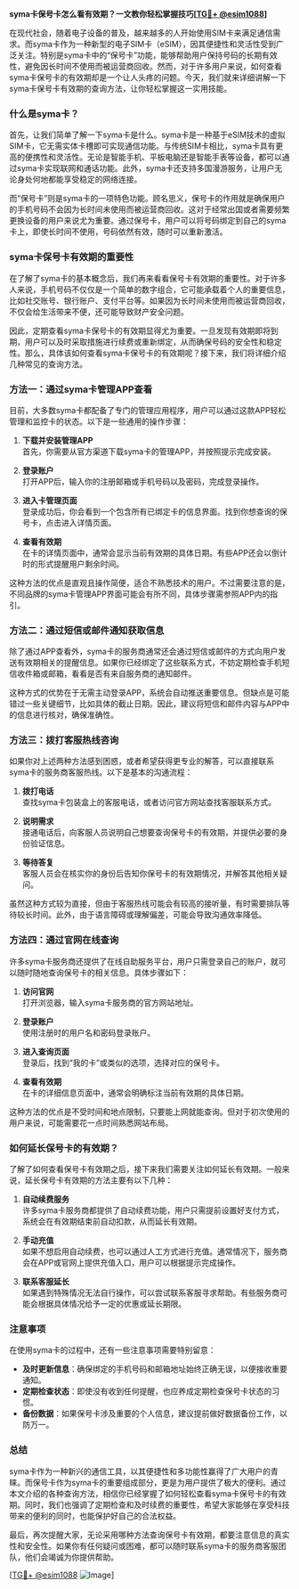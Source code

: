 **syma卡保号卡怎么看有效期？一文教你轻松掌握技巧[[TG💪+ @esim1088](https://t.me/s/esim1088)]**

在现代社会，随着电子设备的普及，越来越多的人开始使用SIM卡来满足通信需求。而syma卡作为一种新型的电子SIM卡（eSIM），因其便捷性和灵活性受到广泛关注。特别是syma卡中的“保号卡”功能，能够帮助用户保持号码的长期有效性，避免因长时间不使用而被运营商回收。然而，对于许多用户来说，如何查看syma卡保号卡的有效期却是一个让人头疼的问题。今天，我们就来详细讲解一下syma卡保号卡有效期的查询方法，让你轻松掌握这一实用技能。

### 什么是syma卡？

首先，让我们简单了解一下syma卡是什么。syma卡是一种基于eSIM技术的虚拟SIM卡，它无需实体卡槽即可实现通信功能。与传统SIM卡相比，syma卡具有更高的便携性和灵活性。无论是智能手机、平板电脑还是智能手表等设备，都可以通过syma卡实现联网和通话功能。此外，syma卡还支持多国漫游服务，让用户无论身处何地都能享受稳定的网络连接。

而“保号卡”则是syma卡的一项特色功能。顾名思义，保号卡的作用就是确保用户的手机号码不会因为长时间未使用而被运营商回收。这对于经常出国或者需要频繁更换设备的用户来说尤为重要。通过保号卡，用户可以将号码绑定到自己的syma卡上，即使长时间不使用，号码依然有效，随时可以重新激活。

### syma卡保号卡有效期的重要性

在了解了syma卡的基本概念后，我们再来看看保号卡有效期的重要性。对于许多人来说，手机号码不仅仅是一个简单的数字组合，它可能承载着个人的重要信息，比如社交账号、银行账户、支付平台等。如果因为长时间未使用而被运营商回收，不仅会给生活带来不便，还可能导致财产安全问题。

因此，定期查看syma卡保号卡的有效期显得尤为重要。一旦发现有效期即将到期，用户可以及时采取措施进行续费或重新绑定，从而确保号码的安全性和稳定性。那么，具体该如何查看syma卡保号卡的有效期呢？接下来，我们将详细介绍几种常见的查询方法。

### 方法一：通过syma卡管理APP查看

目前，大多数syma卡都配备了专门的管理应用程序，用户可以通过这款APP轻松管理和监控卡的状态。以下是一些通用的操作步骤：

1. **下载并安装管理APP**  
   首先，你需要从官方渠道下载syma卡的管理APP，并按照提示完成安装。

2. **登录账户**  
   打开APP后，输入你的注册邮箱或手机号码以及密码，完成登录操作。

3. **进入卡管理页面**  
   登录成功后，你会看到一个包含所有已绑定卡的信息界面。找到你想查询的保号卡，点击进入详情页面。

4. **查看有效期**  
   在卡的详情页面中，通常会显示当前有效期的具体日期。有些APP还会以倒计时的形式提醒用户剩余时间。

这种方法的优点是直观且操作简便，适合不熟悉技术的用户。不过需要注意的是，不同品牌的syma卡管理APP界面可能会有所不同，具体步骤需参照APP内的指引。

### 方法二：通过短信或邮件通知获取信息

除了通过APP查看外，syma卡的服务商通常还会通过短信或邮件的方式向用户发送有效期相关的提醒信息。如果你已经绑定了这些联系方式，不妨定期检查手机短信收件箱或邮箱，看看是否有来自服务商的通知邮件。

这种方式的优势在于无需主动登录APP，系统会自动推送重要信息。但缺点是可能错过一些关键细节，比如具体的截止日期。因此，建议将短信和邮件内容与APP中的信息进行核对，确保准确性。

### 方法三：拨打客服热线咨询

如果你对上述两种方法感到困惑，或者希望获得更专业的解答，可以直接联系syma卡的服务商客服热线。以下是基本的沟通流程：

1. **拨打电话**  
   查找syma卡包装盒上的客服电话，或者访问官方网站查找客服联系方式。

2. **说明需求**  
   接通电话后，向客服人员说明自己想要查询保号卡的有效期，并提供必要的身份验证信息。

3. **等待答复**  
   客服人员会在核实你的身份后告知你保号卡的有效期情况，并解答其他相关疑问。

虽然这种方式较为直接，但由于客服热线可能会有较高的接听量，有时需要排队等待较长时间。此外，由于语言障碍或理解偏差，可能会导致沟通效率降低。

### 方法四：通过官网在线查询

许多syma卡服务商还提供了在线自助服务平台，用户只需登录自己的账户，就可以随时随地查询保号卡的相关信息。具体步骤如下：

1. **访问官网**  
   打开浏览器，输入syma卡服务商的官方网站地址。

2. **登录账户**  
   使用注册时的用户名和密码登录账户。

3. **进入查询页面**  
   登录后，找到“我的卡”或类似的选项，选择对应的保号卡。

4. **查看有效期**  
   在卡的详细信息页面中，通常会明确标注当前有效期的具体日期。

这种方法的优点是不受时间和地点限制，只要能上网就能查询。但对于初次使用的用户来说，可能需要花一点时间熟悉网站布局。

### 如何延长保号卡的有效期？

了解了如何查看保号卡有效期之后，接下来我们需要关注如何延长有效期。一般来说，延长保号卡有效期的方法主要有以下几种：

1. **自动续费服务**  
   许多syma卡服务商都提供了自动续费功能，用户只需提前设置好支付方式，系统会在有效期结束前自动扣款，从而延长有效期。

2. **手动充值**  
   如果不想启用自动续费，也可以通过人工方式进行充值。通常情况下，服务商会在APP或官网上提供充值入口，用户可以根据提示完成操作。

3. **联系客服延长**  
   如果遇到特殊情况无法自行操作，可以尝试联系客服寻求帮助。有些服务商可能会根据具体情况给予一定的优惠或延长期限。

### 注意事项

在使用syma卡的过程中，还有一些注意事项需要特别留意：

- **及时更新信息**：确保绑定的手机号码和邮箱地址始终正确无误，以便接收重要通知。
- **定期检查状态**：即使没有收到任何提醒，也应养成定期检查保号卡状态的习惯。
- **备份数据**：如果保号卡涉及重要的个人信息，建议提前做好数据备份工作，以防万一。

### 总结

syma卡作为一种新兴的通信工具，以其便捷性和多功能性赢得了广大用户的青睐。而保号卡作为syma卡的重要组成部分，更是为用户提供了极大的便利。通过本文介绍的各种查询方法，相信你已经掌握了如何轻松查看syma卡保号卡的有效期。同时，我们也强调了定期检查和及时续费的重要性，希望大家能够在享受科技带来的便利的同时，也能保护好自己的合法权益。

最后，再次提醒大家，无论采用哪种方法查询保号卡有效期，都要注意信息的真实性和安全性。如果你有任何疑问或困难，都可以随时联系syma卡的服务商客服团队，他们会竭诚为你提供帮助。

[[TG💪+ @esim1088](https://t.me/s/esim1088) ![Image](https://i.postimg.cc/4NQfJmqS/Snipaste-2025-05-13-00-14-12.png)]